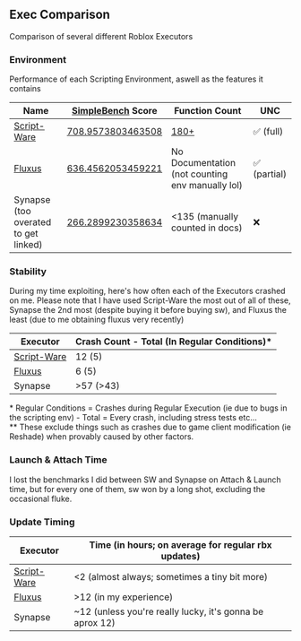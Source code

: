 ## Exec Comparison

Comparison of several different Roblox Executors

### Environment

Performance of each Scripting Environment, aswell as the features it contains

| Name                                     | [SimpleBench](https://github.com/AstolfoBrew/SimpleBench) Score                            | Function Count                                               | UNC          |
| ---------------------------------------- | ------------------------------------------------------------------------------------------ | ------------------------------------------------------------ | ------------ |
| [Script-Ware](https://script-ware.com/w) | [708.9573803463508](https://yieldingexploiter.github.io/Exec-Comparison/score#script-ware) | [180+](https://docs.script-ware.com/script-execution-engine) | ✅ (full)    |
| [Fluxus](https://fluxteam.xyz/)          | [636.4562053459221](https://yieldingexploiter.github.io/Exec-Comparison/score#fluxus)      | No Documentation (not counting env manually lol)             | ✅ (partial) |
| Synapse (too overated to get linked)     | [266.2899230358634](https://yieldingexploiter.github.io/Exec-Comparison/score#shitnapse)   | <135 (manually counted in docs)                              | ❌           |

### Stability

During my time exploiting, here's how often each of the Executors crashed on me. Please note that I have used Script-Ware the most out of all of these, Synapse the 2nd most (despite buying it before buying sw), and Fluxus the least (due to me obtaining fluxus very recently)

| Executor                                 | Crash Count - Total (In Regular Conditions)\* |
| ---------------------------------------- | --------------------------------------------- |
| [Script-Ware](https://script-ware.com/w) | 12 (5)                                        |
| [Fluxus](https://fluxteam.xyz/)          | 6 (5)                                         |
| Synapse                                  | >57 (>43)                                     |

\* Regular Conditions = Crashes during Regular Execution (ie due to bugs in the scripting env) - Total = Every crash, including stress tests etc...<br/>
\*\* These exclude things such as crashes due to game client modification (ie Reshade) when provably caused by other factors.

### Launch & Attach Time

I lost the benchmarks I did between SW and Synapse on Attach & Launch time, but for every one of them, sw won by a long shot, excluding the occasional fluke.

### Update Timing

| Executor                                 | Time (in hours; on average for regular rbx updates)      |
| ---------------------------------------- | -------------------------------------------------------- |
| [Script-Ware](https://script-ware.com/w) | <2 (almost always; sometimes a tiny bit more)            |
| [Fluxus](https://fluxteam.xyz/)          | >12 (in my experience)                                   |
| Synapse                                  | ~12 (unless you're really lucky, it's gonna be aprox 12) |
